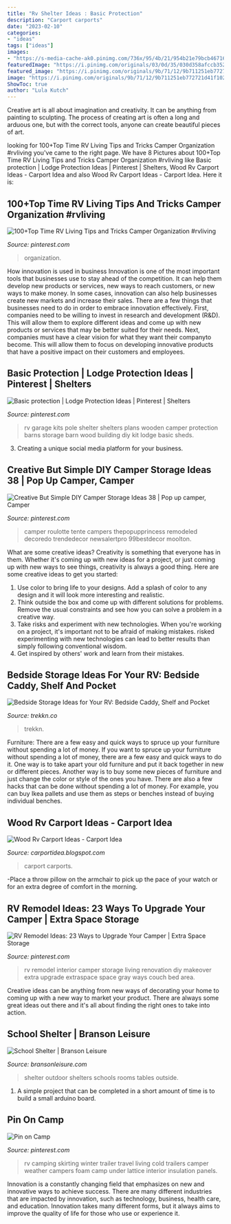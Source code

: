 ```yaml
---
title: "Rv Shelter Ideas : Basic Protection"
description: "Carport carports"
date: "2023-02-10"
categories:
- "ideas"
tags: ["ideas"]
images:
- "https://s-media-cache-ak0.pinimg.com/736x/95/4b/21/954b21e79bcb467160b940b8a0bb88eb.jpg"
featuredImage: "https://i.pinimg.com/originals/03/0d/35/030d358afccb352a1aafbb8b3e88123a.jpg"
featured_image: "https://i.pinimg.com/originals/9b/71/12/9b711251eb772721d41f102a48880627.jpg"
image: "https://i.pinimg.com/originals/9b/71/12/9b711251eb772721d41f102a48880627.jpg"
ShowToc: true
author: "Lula Kutch"
---
```



Creative art is all about imagination and creativity. It can be anything from painting to sculpting. The process of creating art is often a long and arduous one, but with the correct tools, anyone can create beautiful pieces of art.

	

		
looking for 100+Top Time RV Living Tips and Tricks Camper Organization #rvliving you've came to the right page. We have 8 Pictures about 100+Top Time RV Living Tips and Tricks Camper Organization #rvliving like Basic protection | Lodge Protection Ideas | Pinterest | Shelters, Wood Rv Carport Ideas - Carport Idea and also Wood Rv Carport Ideas - Carport Idea. Here it is:
		
    
## 100+Top Time RV Living Tips And Tricks Camper Organization #rvliving

<img loading=lazy src="https://i.pinimg.com/736x/f9/af/7f/f9af7f79f3203ad6fefbbc89619798c4.jpg" onerror="this.onerror=null;this.src='https://tse3.mm.bing.net/th?id=OIP._YRo5cViiS15rRCfC7rrLAHaKW&amp;pid=15.1';" alt="100+Top Time RV Living Tips and Tricks Camper Organization #rvliving">

_Source: pinterest.com_

>organization. 

	

How innovation is used in business
Innovation is one of the most important tools that businesses use to stay ahead of the competition. It can help them develop new products or services, new ways to reach customers, or new ways to make money. In some cases, innovation can also help businesses create new markets and increase their sales.
There are a few things that businesses need to do in order to embrace innovation effectively. First, companies need to be willing to invest in research and development (R&D). This will allow them to explore different ideas and come up with new products or services that may be better suited for their needs. Next, companies must have a clear vision for what they want their companyto become. This will allow them to focus on developing innovative products that have a positive impact on their customers and employees.

    
## Basic Protection | Lodge Protection Ideas | Pinterest | Shelters

<img loading=lazy src="https://s-media-cache-ak0.pinimg.com/736x/95/4b/21/954b21e79bcb467160b940b8a0bb88eb.jpg" onerror="this.onerror=null;this.src='https://tse1.mm.bing.net/th?id=OIP.PC9vjTtiTVzJQxmvKIpkMgHaFj&amp;pid=15.1';" alt="Basic protection | Lodge Protection Ideas | Pinterest | Shelters">

_Source: pinterest.com_

>rv garage kits pole shelter shelters plans wooden camper protection barns storage barn wood building diy kit lodge basic sheds. 

	

3. Creating a unique social media platform for your business.

    
## Creative But Simple DIY Camper Storage Ideas 38 | Pop Up Camper, Camper

<img loading=lazy src="https://i.pinimg.com/736x/f4/3b/86/f43b8602bdd3ac31436bb7cc3513aa35.jpg" onerror="this.onerror=null;this.src='https://tse2.mm.bing.net/th?id=OIP.Z-dej8c0aldgZKX5SeE7uQHaHQ&amp;pid=15.1';" alt="Creative But Simple DIY Camper Storage Ideas 38 | Pop up camper, Camper">

_Source: pinterest.com_

>camper roulotte tente campers thepopupprincess remodeled decoredo trendedecor newsalertpro 99bestdecor moolton. 

	

What are some creative ideas?
Creativity is something that everyone has in them. Whether it's coming up with new ideas for a project, or just coming up with new ways to see things, creativity is always a good thing. Here are some creative ideas to get you started: 
1) Use color to bring life to your designs. Add a splash of color to any design and it will look more interesting and realistic. 
2) Think outside the box and come up with different solutions for problems. Remove the usual constraints and see how you can solve a problem in a creative way. 
3) Take risks and experiment with new technologies. When you're working on a project, it's important not to be afraid of making mistakes. risked experimenting with new technologies can lead to better results than simply following conventional wisdom. 
4) Get inspired by others' work and learn from their mistakes.

    
## Bedside Storage Ideas For Your RV: Bedside Caddy, Shelf And Pocket

<img loading=lazy src="https://trekkn.co/wp-content/uploads/2019/09/bedside-storage-ideas-01.png" onerror="this.onerror=null;this.src='https://tse3.mm.bing.net/th?id=OIP.pZP-iBZFA_qEs6IfLeeUzAAAAA&amp;pid=15.1';" alt="Bedside Storage Ideas for Your RV: Bedside Caddy, Shelf and Pocket">

_Source: trekkn.co_

>trekkn. 

	

Furniture: There are a few easy and quick ways to spruce up your furniture without spending a lot of money.
If you want to spruce up your furniture without spending a lot of money, there are a few easy and quick ways to do it. One way is to take apart your old furniture and put it back together in new or different pieces. Another way is to buy some new pieces of furniture and just change the color or style of the ones you have. There are also a few hacks that can be done without spending a lot of money. For example, you can buy Ikea pallets and use them as steps or benches instead of buying individual benches.

    
## Wood Rv Carport Ideas - Carport Idea

<img loading=lazy src="https://i.pinimg.com/originals/03/0d/35/030d358afccb352a1aafbb8b3e88123a.jpg" onerror="this.onerror=null;this.src='https://tse3.mm.bing.net/th?id=OIP.jfjDB1oYiR-BjSZje31fZQHaFb&amp;pid=15.1';" alt="Wood Rv Carport Ideas - Carport Idea">

_Source: carportidea.blogspot.com_

>carport carports. 

	

-Place a throw pillow on the armchair to pick up the pace of your watch or for an extra degree of comfort in the morning.

    
## RV Remodel Ideas: 23 Ways To Upgrade Your Camper | Extra Space Storage

<img loading=lazy src="https://i.pinimg.com/originals/9b/71/12/9b711251eb772721d41f102a48880627.jpg" onerror="this.onerror=null;this.src='https://tse3.mm.bing.net/th?id=OIP.EMO_upfguYvQW2WtuXUinwHaJQ&amp;pid=15.1';" alt="RV Remodel Ideas: 23 Ways to Upgrade Your Camper | Extra Space Storage">

_Source: pinterest.com_

>rv remodel interior camper storage living renovation diy makeover extra upgrade extraspace space gray ways couch bed area. 

	

Creative ideas can be anything from new ways of decorating your home to coming up with a new way to market your product. There are always some great ideas out there and it's all about finding the right ones to take into action.

    
## School Shelter | Branson Leisure

<img loading=lazy src="http://bransonleisure.com/wp-content/uploads/2013/05/DSC_2154.jpg" onerror="this.onerror=null;this.src='https://tse4.mm.bing.net/th?id=OIP.khVOBdYdr8x_MpjxpcQkhQHaE6&amp;pid=15.1';" alt="School Shelter | Branson Leisure">

_Source: bransonleisure.com_

>shelter outdoor shelters schools rooms tables outside. 

	

1. A simple project that can be completed in a short amount of time is to build a small arduino board.

    
## Pin On Camp

<img loading=lazy src="https://i.pinimg.com/736x/f1/8d/44/f18d446294ff596b110b802c92816f5e--living-in-an-rv-rv-camping.jpg" onerror="this.onerror=null;this.src='https://tse1.mm.bing.net/th?id=OIP.ucWaJkzXAG_Rn68Eu7KCKgHaFj&amp;pid=15.1';" alt="Pin on Camp">

_Source: pinterest.com_

>rv camping skirting winter trailer travel living cold trailers camper weather campers foam camp under lattice interior insulation panels. 

	

Innovation is a constantly changing field that emphasizes on new and innovative ways to achieve success. There are many different industries that are impacted by innovation, such as technology, business, health care, and education. Innovation takes many different forms, but it always aims to improve the quality of life for those who use or experience it.

